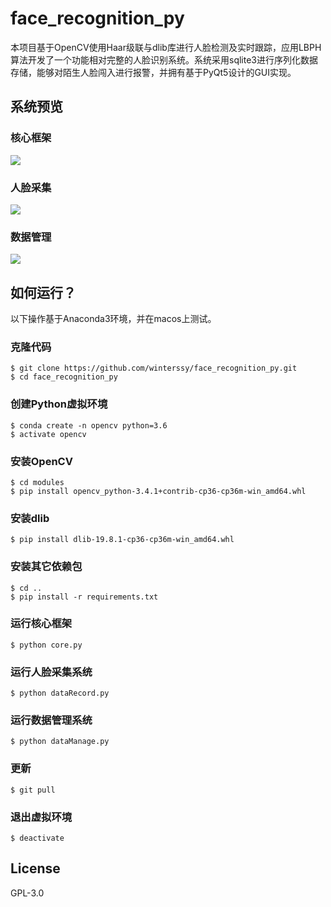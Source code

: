 # face_recognition_py
本项目基于OpenCV使用Haar级联与dlib库进行人脸检测及实时跟踪，应用LBPH算法开发了一个功能相对完整的人脸识别系统。系统采用sqlite3进行序列化数据存储，能够对陌生人脸闯入进行报警，并拥有基于PyQt5设计的GUI实现。

## 系统预览
### 核心框架
![](https://github.com/winterssy/face_recognition_py/raw/master/images/CoreUI.png)
### 人脸采集
![](https://github.com/winterssy/face_recognition_py/raw/master/images/DataRecordUI.png)
### 数据管理
![](https://github.com/winterssy/face_recognition_py/raw/master/images/DataManageUI.png)

## 如何运行？
以下操作基于Anaconda3环境，并在macos上测试。
### 克隆代码
```
$ git clone https://github.com/winterssy/face_recognition_py.git
$ cd face_recognition_py
```
### 创建Python虚拟环境
```
$ conda create -n opencv python=3.6
$ activate opencv
```
### 安装OpenCV
```
$ cd modules
$ pip install opencv_python-3.4.1+contrib-cp36-cp36m-win_amd64.whl
```
### 安装dlib
```
$ pip install dlib-19.8.1-cp36-cp36m-win_amd64.whl
```
### 安装其它依赖包
```
$ cd ..
$ pip install -r requirements.txt
```
### 运行核心框架
```
$ python core.py
```
### 运行人脸采集系统
```
$ python dataRecord.py
```
### 运行数据管理系统
```
$ python dataManage.py
```
### 更新
```
$ git pull
```
### 退出虚拟环境
```
$ deactivate
```

## License
GPL-3.0
